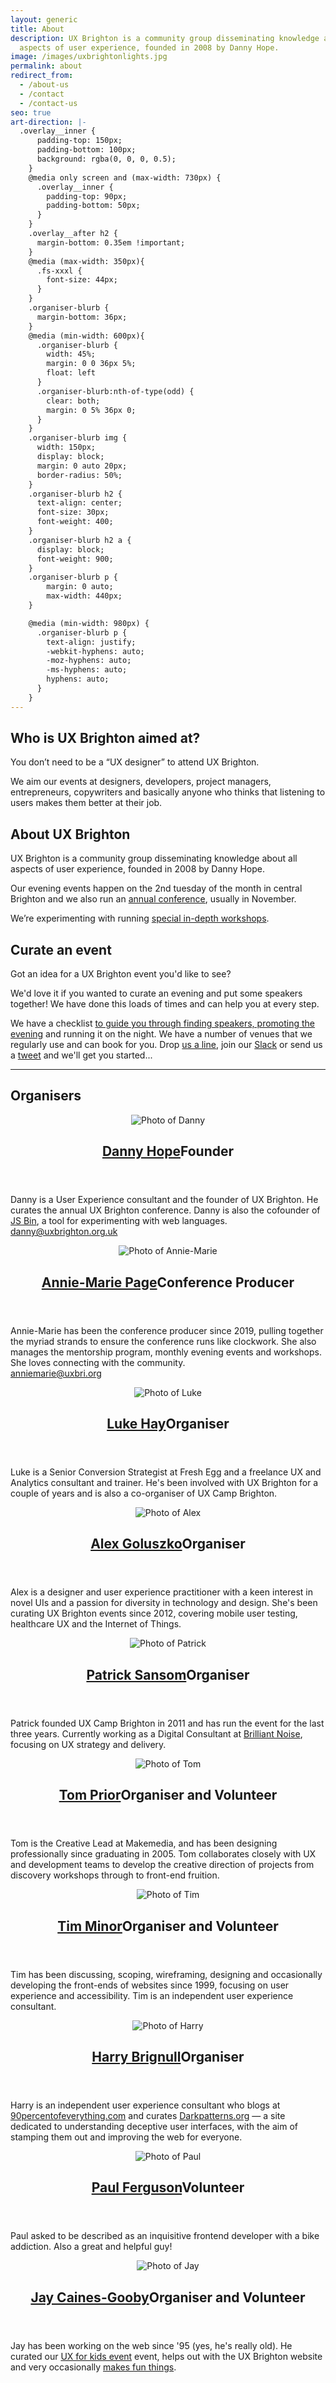 ```yaml
---
layout: generic
title: About
description: UX Brighton is a community group disseminating knowledge about all
  aspects of user experience, founded in 2008 by Danny Hope.
image: /images/uxbrightonlights.jpg
permalink: about
redirect_from:
  - /about-us
  - /contact
  - /contact-us
seo: true
art-direction: |-
  .overlay__inner {
      padding-top: 150px;
      padding-bottom: 100px;
      background: rgba(0, 0, 0, 0.5);
    }
    @media only screen and (max-width: 730px) {
      .overlay__inner {
        padding-top: 90px;
        padding-bottom: 50px;
      }
    }
    .overlay__after h2 {
      margin-bottom: 0.35em !important;
    }
    @media (max-width: 350px){
      .fs-xxxl {
        font-size: 44px;
      }
    }
    .organiser-blurb {
      margin-bottom: 36px;
    }
    @media (min-width: 600px){
      .organiser-blurb {
        width: 45%;
        margin: 0 0 36px 5%;
        float: left
      }
      .organiser-blurb:nth-of-type(odd) {
        clear: both;
        margin: 0 5% 36px 0;
      }
    }
    .organiser-blurb img {
      width: 150px;
      display: block;
      margin: 0 auto 20px;
      border-radius: 50%;
    }
    .organiser-blurb h2 {
      text-align: center;
      font-size: 30px;
      font-weight: 400;
    }
    .organiser-blurb h2 a {
      display: block;
      font-weight: 900;
    }
    .organiser-blurb p {
        margin: 0 auto;
        max-width: 440px;
    }

    @media (min-width: 980px) {
      .organiser-blurb p {
        text-align: justify;
        -webkit-hyphens: auto;
        -moz-hyphens: auto;
        -ms-hyphens: auto;
        hyphens: auto;
      }
    }
---
```

<div class="event-detail">
  <div class="row mt0">
    <div class="u2of3-over-m gutter-right left-over-m">
      <h2 class="h1">Who is UX Brighton aimed at?</h2>
      <p class="standfirst">You don’t need to be a “UX designer” to attend UX Brighton.</p>
      <p>We aim our events at designers, developers, project managers, entrepreneurs, copywriters and basically anyone who thinks that listening to users makes them better at their job.</p>
      <h2 class="h1 mt4">About UX Brighton</h2>
      <p class="standfirst">UX Brighton is a community group disseminating knowledge about all aspects of user experience, founded in 2008 by Danny Hope.</p>
      <p>Our evening events happen on the 2nd tuesday of the month in central Brighton and we also run an <a href="/">annual conference</a>, usually in November.</p>
      <p>We’re experimenting with running <a href="/2018/top-tasks-workshop-with-gerry-mcgovern">special in-depth workshops</a>.</p>
    </div>
    <div class="u1of3-over-m gutter-left left-over-m">
      <h2 id="curate">Curate an event</h2>
      <p class="standfirst">Got an idea for a UX Brighton event you'd like to see?</p>
      <p>We'd love it if you wanted to curate an evening and put some speakers together! We have done this loads of times and can help you at every step.</p>
      <p>We have a checklist <a href="https://docs.google.com/document/d/1YOR97eyhMgL8EZswrOtx5nR6ye0JpZoX_-1GfAjLVlE/">to guide you through finding speakers, promoting the evening</a> and running it on the night. We have a number of venues that we regularly use and can book for you. Drop <a href="mailto:anniemarie@uxbri.org">us a line</a>, join our <a href="https://slack.uxbrighton.org.uk">Slack</a> or send us a <a href="https://twitter.com/uxbri">tweet</a> and we'll get you started...</p>
    </div>
  </div>
  <hr class="mv5 clearfix">
  <h2 class="h1">Organisers</h2>
  <div class="content-main-about clearfix">
    <article class="organiser-blurb" id="danny">
      <header>
        <img alt="Photo of Danny" src="/images/team/danny.jpg">
        <h2><a href="https://twitter.com/yandle">Danny Hope</a>Founder</h2>
      </header>
      <p>Danny is a User Experience consultant and the founder of UX Brighton. He curates the annual UX Brighton conference. Danny is also the cofounder of <a href="http://jsbin.com">JS Bin</a>, a tool for experimenting with web languages. <br><a href="mailto:danny@uxbrighton.org.uk">danny@uxbrighton.org.uk</a></p>
    </article>
    <article class="organiser-blurb" id="amp">
      <header>
        <img alt="Photo of Annie-Marie" src="/images/team/annie-marie.jpg">
        <h2><a href="https://www.linkedin.com/in/a-mpage/">Annie-Marie Page</a>Conference Producer</h2>
      </header>
      <p>Annie-Marie has been the conference producer since 2019, pulling together the myriad strands to ensure the conference runs like clockwork. She also manages the mentorship program, monthly evening events and workshops. She loves connecting with the community. <br><a href="mailto:anniemarie@uxbri.org">anniemarie@uxbri.org</a></p>
    </article>
    <article class="organiser-blurb" id="luke">
      <header>
        <img alt="Photo of Luke" src="/images/team/luke.jpg">
        <h2><a href="https://www.twitter.com/hayluke">Luke Hay</a>Organiser</h2>
      </header>
      <p>Luke is a Senior Conversion Strategist at Fresh Egg and a freelance UX and Analytics consultant and trainer. He's been involved with UX Brighton for a couple of years and is also a co-organiser of UX Camp Brighton.</p>
    </article>
    <article class="organiser-blurb" id="alex">
      <header>
        <img alt="Photo of Alex" src="/images/team/alex.jpg">
        <h2><a href="https://www.twitter.com/alexandtheweb">Alex Goluszko</a>Organiser</h2>
      </header>
      <p>Alex is a designer and user experience practitioner with a keen interest in novel UIs and a passion for diversity in technology and design. She's been curating UX Brighton events since 2012, covering mobile user testing, healthcare UX and the Internet of Things.</p>
    </article>
    <article class="organiser-blurb" id="patrick">
      <header>
        <img alt="Photo of Patrick" src="/images/team/patrick.jpg">
        <h2><a href="https://twitter.com/Patrick_Sansom">Patrick Sansom</a>Organiser</h2>
      </header>
      <p>Patrick founded UX Camp Brighton in 2011 and has run the event for the last three years. Currently working as a Digital Consultant at <a href="http://brilliantnoise.com/">Brilliant Noise</a>, focusing on UX strategy and delivery.</p>
    </article>
    <article class="organiser-blurb" id="tom">
      <header>
        <img alt="Photo of Tom" src="/images/team/tom.jpg">
        <h2><a href="https://www.twitter.com/tomprior">Tom Prior</a>Organiser and Volunteer</h2>
      </header>
      <p>Tom is the Creative Lead at Makemedia, and has been designing professionally since graduating in 2005. Tom collaborates closely with UX and development teams to develop the creative direction of projects from discovery workshops through to front-end fruition.</p>
    </article>
    <article class="organiser-blurb" id="tim">
      <header>
        <img alt="Photo of Tim" src="/images/team/tim.jpg">
        <h2><a href="https://www.twitter.com/timminor">Tim Minor</a>Organiser and Volunteer</h2>
      </header>
      <p>Tim has been discussing, scoping, wireframing, designing and occasionally developing the front-ends of websites since 1999, focusing on user experience and accessibility. Tim is an independent user experience consultant.</p>
    </article>
    <article class="organiser-blurb" id="harry">
      <header>
        <img alt="Photo of Harry" src="/images/team/harry.png">
        <h2><a href="https://www.twitter.com/harrybr">Harry Brignull</a>Organiser</h2>
      </header>
      <p>Harry is an independent user experience consultant who blogs at <a href="https://90percentofeverything.com/">90percentofeverything.com</a> and curates <a href="https://www.deceptive.design/">Darkpatterns.org</a> — a site dedicated to understanding deceptive user interfaces, with the aim of stamping them out and improving the web for everyone.</p>
    </article>
    <article class="organiser-blurb" id="paul">
      <header>
        <img alt="Photo of Paul" src="/images/team/paul.jpg">
        <h2><a href="https://www.twitter.com/paullferguson">Paul Ferguson</a>Volunteer</h2>
      </header>
      <p>Paul asked to be described as an inquisitive frontend developer with a bike addiction. Also a great and helpful guy!</p>
    </article>
    <article class="organiser-blurb" id="jay">
      <header>
        <img alt="Photo of Jay" src="/images/team/jay-caines-gooby.jpeg">
        <h2><a href="https://www.twitter.com/jaygooby">Jay Caines-Gooby</a>Organiser and Volunteer</h2>
      </header>
      <p>Jay has been working on the web since '95 (yes, he's really old). He curated our <a href="https://uxbrighton.org.uk/UX-for-kids/">UX for kids event</a> event, helps out with the UX Brighton website and very occasionally <a href="https://vimeo.com/11753010">makes fun things</a>.</p>
    </article>
  </div>
  <!-- content-main-about -->
</div>